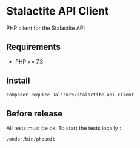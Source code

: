 # Stalactite API Client

PHP client for the Stalactite API

## Requirements
+ PHP >= 7.3

## Install
```bash
composer require Jalismrs/stalactite-api.client
```

## Before release
All tests must be ok. To start the tests locally :

```bash
vendor/bin/phpunit
```
